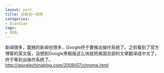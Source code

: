 ```yaml
---
layout: post
title: 还是说一说吧
categories:
- Diandian
tags:
- 网络, 
---
```

新闻很多，震撼的新闻也很多，Google终于要推出操作系统了。之前看到了官方博客的英文版，没想到Google黑板报这么快就把美国总部的文章翻译成中文了，终于等到出操作系统了。
<br />http://googlechinablog.com/2009/07/chrome.html